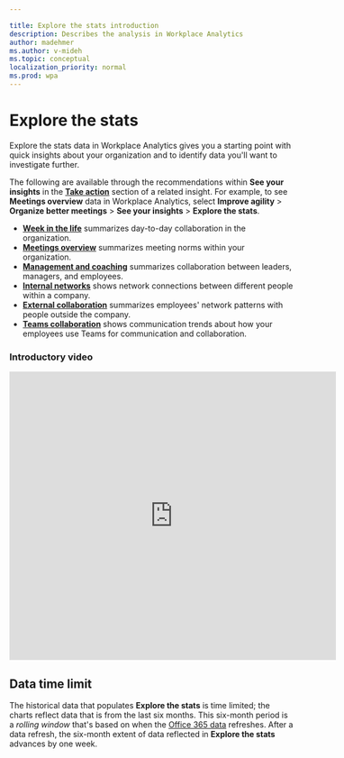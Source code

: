 ```yaml
---

title: Explore the stats introduction
description: Describes the analysis in Workplace Analytics
author: madehmer
ms.author: v-mideh
ms.topic: conceptual
localization_priority: normal 
ms.prod: wpa
---
```


# Explore the stats

Explore the stats data in Workplace Analytics gives you a starting point with quick insights about your organization and to identify data you'll want to investigate further.

The following are available through the recommendations within **See your insights** in the [**Take action**](insights.md#take-action) section of a related insight. For example, to see **Meetings overview** data in Workplace Analytics, select **Improve agility** > **Organize better meetings** > **See your insights** > **Explore the stats**.

* [**Week in the life**](../use/explore-metrics-week-in-the-life.md) summarizes day-to-day collaboration in the organization.
* [**Meetings overview**](../use/explore-metrics-meetings-overview.md) summarizes meeting norms within your organization.
* [**Management and coaching**](../use/explore-metrics-management-and-coaching.md) summarizes collaboration between leaders, managers, and employees.
* [**Internal networks**](../use/explore-metrics-internal-networks.md) shows network connections between different people within a company.
* [**External collaboration**](../use/explore-metrics-external-collaboration.md) summarizes employees' network patterns with people outside the company.
* [**Teams collaboration**](../use/explore-metrics-teams.md) shows communication trends about how your employees use Teams for communication and collaboration.

### Introductory video

<!-- FOR THIS VIDEO LINK, VERIFY THE EMBED/SCREEN SETTINGS. 
WE USE THE FOLLOWING ONES IN OTHER PLACES: 
<iframe allowfullscreen="" mozallowfullscreen="" webkitallowfullscreen=""></iframe>-->
<iframe width="580" height="512" src="https://player.vimeo.com/video/434890563" frameborder="0" allow="autoplay; fullscreen" allowfullscreen></iframe>

## Data time limit

The historical data that populates **Explore the stats** is time limited; the charts reflect data that is from the last six months. This six-month period is a _rolling window_ that's based on when the [Office 365 data](../use/office-365-data.md) refreshes. After a data refresh, the six-month extent of data reflected in **Explore the stats** advances by one week.

<!-- REMOVED 13 OCT 2020 per Danny, Daysha
To request a historical-data period longer than six months for your organization, contact Customer Support for Workplace Analytics. -->
